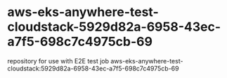 # aws-eks-anywhere-test-cloudstack-5929d82a-6958-43ec-a7f5-698c7c4975cb-69
repository for use with E2E test job aws-eks-anywhere-test-cloudstack:5929d82a-6958-43ec-a7f5-698c7c4975cb-69
